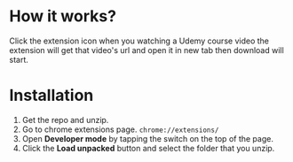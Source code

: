 # How it works?

Click the extension icon when you watching a Udemy course video the extension will get that video's url and open it in new tab then download will start.


# Installation

1. Get the repo and unzip.
2. Go to chrome extensions page. ``chrome://extensions/``
3. Open **Developer mode** by tapping the switch on the top of the page.
4. Click the **Load unpacked** button and select the folder that you unzip.
